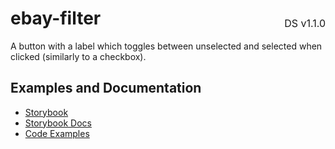 <h1 style='display: flex; justify-content: space-between; align-items: center;'>
    <span>
        ebay-filter
    </span>
    <span style='font-weight: normal; font-size: medium; margin-bottom: -15px;'>
        DS v1.1.0
    </span>
</h1>

A button with a label which toggles between unselected and selected when clicked (similarly to a checkbox).

## Examples and Documentation

-   [Storybook](https://ebay.github.io/ebayui-core/?path=/story/building-blocks-ebay-filter)
-   [Storybook Docs](https://ebay.github.io/ebayui-core/?path=/docs/building-blocks-ebay-filter)
-   [Code Examples](https://github.com/eBay/ebayui-core/tree/master/src/components/ebay-filter/examples)
